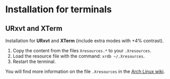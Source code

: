 # Installation for terminals

## URxvt and XTerm

Installation for **URxvt** and **XTerm** (include extra modes with +4% contrast).

1. Copy the content from the files `Xresources.*` to your `.Xresources`.
2. Load the resource file with the command: `xrdb ~/.Xresources`.
3. Restart the terminal.

You will find more information on the file `.Xresources` in the [Arch Linux wiki](https://wiki.archlinux.org/index.php/X_resources).
